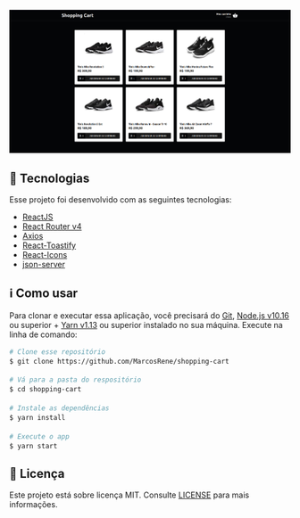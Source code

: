 <p align="center">
  <img src="./.github/home.png" alt="Shopping Homepage"/>
</p>

## :rocket: Tecnologias

Esse projeto foi desenvolvido com as seguintes tecnologias:

-  [ReactJS](https://reactjs.org/)
-  [React Router v4](https://github.com/ReactTraining/react-router)
-  [Axios](https://github.com/axios/axios)
-  [React-Toastify](https://fkhadra.github.io/react-toastify/)
-  [React-Icons](https://react-icons.netlify.com/)
-  [json-server](https://github.com/typicode/json-server)

## :information_source: Como usar

Para clonar e executar essa aplicação, você precisará do [Git](https://git-scm.com), [Node.js v10.16][nodejs] ou superior + [Yarn v1.13][yarn] ou superior instalado no sua máquina. Execute na linha de comando:

```bash
# Clone esse repositório
$ git clone https://github.com/MarcosRene/shopping-cart

# Vá para a pasta do respositório
$ cd shopping-cart

# Instale as dependências 
$ yarn install

# Execute o app
$ yarn start
```

## :memo: Licença
Este projeto está sobre licença MIT. Consulte [LICENSE](https://github.com/MarcosRene/shopping-cart/blob/master/LICENSE) para mais informações.


[nodejs]: https://nodejs.org/
[yarn]: https://yarnpkg.com/
